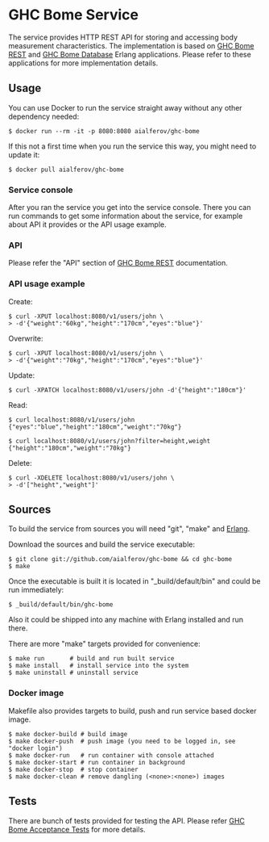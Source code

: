 # GHC Bome Service

The service provides HTTP REST API for storing and accessing body measurement
characteristics. The implementation is based on
[GHC Bome REST](http://github.com/aialferov/ghc_bome_rest) and
[GHC Bome Database](http://github.com/aialferov/ghc_bome_db) Erlang
applications. Please refer to these applications for more implementation
details.

## Usage

You can use Docker to run the service straight away without any other dependency
needed:

```
$ docker run --rm -it -p 8080:8080 aialferov/ghc-bome
```

If this not a first time when you run the service this way, you might need to
update it:

```
$ docker pull aialferov/ghc-bome
```

### Service console

After you ran the service you get into the service console. There you can
run commands to get some information about the service, for example about
API it provides or the API usage example.

### API

Please refer the "API" section of
[GHC Bome REST](http://github.com/aialferov/ghc_bome_rest) documentation.

### API usage example

Create:
```
$ curl -XPUT localhost:8080/v1/users/john \
> -d'{"weight":"60kg","height":"170cm","eyes":"blue"}'
```

Overwrite:
```
$ curl -XPUT localhost:8080/v1/users/john \
> -d'{"weight":"70kg","height":"170cm","eyes":"blue"}'
```

Update:
```
$ curl -XPATCH localhost:8080/v1/users/john -d'{"height":"180cm"}'
```

Read:
```
$ curl localhost:8080/v1/users/john
{"eyes":"blue","height":"180cm","weight":"70kg"}

$ curl localhost:8080/v1/users/john?filter=height,weight
{"height":"180cm","weight":"70kg"}
```

Delete:
```
$ curl -XDELETE localhost:8080/v1/users/john \
> -d'["height","weight"]'
```

## Sources

To build the service from sources you will need "git", "make" and
[Erlang](https://www.erlang-solutions.com/resources/download.html).

Download the sources and build the service executable:

```
$ git clone git://github.com/aialferov/ghc-bome && cd ghc-bome
$ make
```

Once the executable is built it is located in "_build/default/bin" and could
be run immediately:

```
$ _build/default/bin/ghc-bome
```

Also it could be shipped into any machine with Erlang installed and run there.

There are more "make" targets provided for convenience:

```
$ make run       # build and run built service
$ make install   # install service into the system
$ make uninstall # uninstall service
```

### Docker image

Makefile also provides targets to build, push and run service based docker
image. 

```
$ make docker-build # build image
$ make docker-push  # push image (you need to be logged in, see "docker login")
$ make docker-run   # run container with console attached
$ make docker-start # run container in background
$ make docker-stop  # stop container
$ make docker-clean # remove dangling (<none>:<none>) images
```

## Tests

There are bunch of tests provided for testing the API. Please refer
[GHC Bome Acceptance Tests](http://github.com/aialferov/ghc-bome-ac) for more
details.
